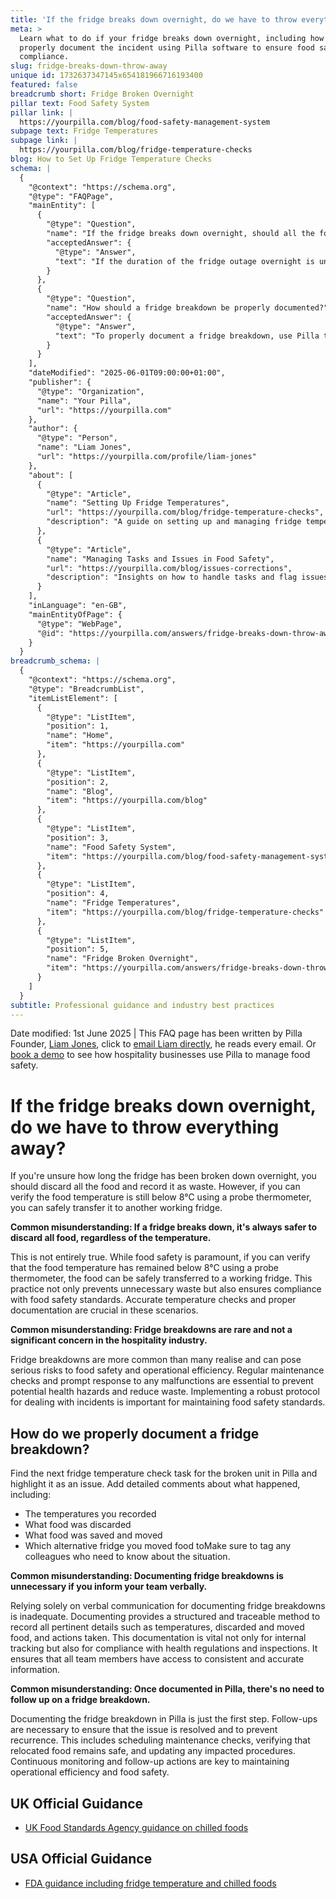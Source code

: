 ```yaml
---
title: 'If the fridge breaks down overnight, do we have to throw everything away?'
meta: >
  Learn what to do if your fridge breaks down overnight, including how to
  properly document the incident using Pilla software to ensure food safety
  compliance.
slug: fridge-breaks-down-throw-away
unique id: 1732637347145x654181966716193400
featured: false
breadcrumb short: Fridge Broken Overnight
pillar text: Food Safety System
pillar link: |
  https://yourpilla.com/blog/food-safety-management-system
subpage text: Fridge Temperatures
subpage link: |
  https://yourpilla.com/blog/fridge-temperature-checks
blog: How to Set Up Fridge Temperature Checks
schema: |
  {
    "@context": "https://schema.org",
    "@type": "FAQPage",
    "mainEntity": [
      {
        "@type": "Question",
        "name": "If the fridge breaks down overnight, should all the food be thrown away?",
        "acceptedAnswer": {
          "@type": "Answer",
          "text": "If the duration of the fridge outage overnight is unknown and you cannot verify that the food temperature has remained below 8°C using a probe thermometer, it is safer to discard all the food and record it as waste. However, if the temperature checks confirm the food is below 8°C, you can safely transfer it to another working fridge. This approach prevents unnecessary waste while ensuring compliance with food safety standards."
        }
      },
      {
        "@type": "Question",
        "name": "How should a fridge breakdown be properly documented?",
        "acceptedAnswer": {
          "@type": "Answer",
          "text": "To properly document a fridge breakdown, use Pilla to find the next fridge temperature check task scheduled for the affected unit and highlight it as an issue. Detailed comments should include the temperatures recorded, a list of discarded and saved food, and the alternative fridge used for relocating the food. Ensure to tag relevant colleagues to keep everyone informed about the breakdown and subsequent actions taken. This structured method of documentation helps with compliance and provides all team members with consistent, accurate information."
        }
      }
    ],
    "dateModified": "2025-06-01T09:00:00+01:00",
    "publisher": {
      "@type": "Organization",
      "name": "Your Pilla",
      "url": "https://yourpilla.com"
    },
    "author": {
      "@type": "Person",
      "name": "Liam Jones",
      "url": "https://yourpilla.com/profile/liam-jones"
    },
    "about": [
      {
        "@type": "Article",
        "name": "Setting Up Fridge Temperatures",
        "url": "https://yourpilla.com/blog/fridge-temperature-checks",
        "description": "A guide on setting up and managing fridge temperatures to ensure food safety and compliance."
      },
      {
        "@type": "Article",
        "name": "Managing Tasks and Issues in Food Safety",
        "url": "https://yourpilla.com/blog/issues-corrections",
        "description": "Insights on how to handle tasks and flag issues effectively within Pilla for better compliance and management."
      }
    ],
    "inLanguage": "en-GB",
    "mainEntityOfPage": {
      "@type": "WebPage",
      "@id": "https://yourpilla.com/answers/fridge-breaks-down-throw-away"
    }
  }
breadcrumb_schema: |
  {
    "@context": "https://schema.org",
    "@type": "BreadcrumbList",
    "itemListElement": [
      {
        "@type": "ListItem",
        "position": 1,
        "name": "Home",
        "item": "https://yourpilla.com"
      },
      {
        "@type": "ListItem",
        "position": 2,
        "name": "Blog",
        "item": "https://yourpilla.com/blog"
      },
      {
        "@type": "ListItem",
        "position": 3,
        "name": "Food Safety System",
        "item": "https://yourpilla.com/blog/food-safety-management-system"
      },
      {
        "@type": "ListItem",
        "position": 4,
        "name": "Fridge Temperatures",
        "item": "https://yourpilla.com/blog/fridge-temperature-checks"
      },
      {
        "@type": "ListItem",
        "position": 5,
        "name": "Fridge Broken Overnight",
        "item": "https://yourpilla.com/answers/fridge-breaks-down-throw-away"
      }
    ]
  }
subtitle: Professional guidance and industry best practices
---
```


Date modified: 1st June 2025 | This FAQ page has been written by Pilla Founder, [Liam Jones](https://yourpilla.com/profile/liam-jones), click to [email Liam directly](https://mailto:liam@yourpilla.com/), he reads every email. Or [book a demo](https://calendly.com/pilla/demo) to see how hospitality businesses use Pilla to manage food safety.

# If the fridge breaks down overnight, do we have to throw everything away?

If you're unsure how long the fridge has been broken down overnight, you should discard all the food and record it as waste. However, if you can verify the food temperature is still below 8°C using a probe thermometer, you can safely transfer it to another working fridge.

**Common misunderstanding: If a fridge breaks down, it's always safer to discard all food, regardless of the temperature.**

This is not entirely true. While food safety is paramount, if you can verify that the food temperature has remained below 8°C using a probe thermometer, the food can be safely transferred to a working fridge. This practice not only prevents unnecessary waste but also ensures compliance with food safety standards. Accurate temperature checks and proper documentation are crucial in these scenarios.

**Common misunderstanding: Fridge breakdowns are rare and not a significant concern in the hospitality industry.**

Fridge breakdowns are more common than many realise and can pose serious risks to food safety and operational efficiency. Regular maintenance checks and prompt response to any malfunctions are essential to prevent potential health hazards and reduce waste. Implementing a robust protocol for dealing with incidents is important for maintaining food safety standards.

## How do we properly document a fridge breakdown?

Find the next fridge temperature check task for the broken unit in Pilla and highlight it as an issue. Add detailed comments about what happened, including:

-   The temperatures you recorded
-   What food was discarded
-   What food was saved and moved
-   Which alternative fridge you moved food toMake sure to tag any colleagues who need to know about the situation.

**Common misunderstanding: Documenting fridge breakdowns is unnecessary if you inform your team verbally.**

Relying solely on verbal communication for documenting fridge breakdowns is inadequate. Documenting provides a structured and traceable method to record all pertinent details such as temperatures, discarded and moved food, and actions taken. This documentation is vital not only for internal tracking but also for compliance with health regulations and inspections. It ensures that all team members have access to consistent and accurate information.

**Common misunderstanding: Once documented in Pilla, there's no need to follow up on a fridge breakdown.**

Documenting the fridge breakdown in Pilla is just the first step. Follow-ups are necessary to ensure that the issue is resolved and to prevent recurrence. This includes scheduling maintenance checks, verifying that relocated food remains safe, and updating any impacted procedures. Continuous monitoring and follow-up actions are key to maintaining operational efficiency and food safety.

## UK Official Guidance

-   [UK Food Standards Agency guidance on chilled foods](https://www.food.gov.uk/safety-hygiene/how-to-chill-freeze-and-defrost-food-safely)

## USA Official Guidance

-   [FDA guidance including fridge temperature and chilled foods](https://www.fda.gov/consumers/consumer-updates/are-you-storing-food-safely)
